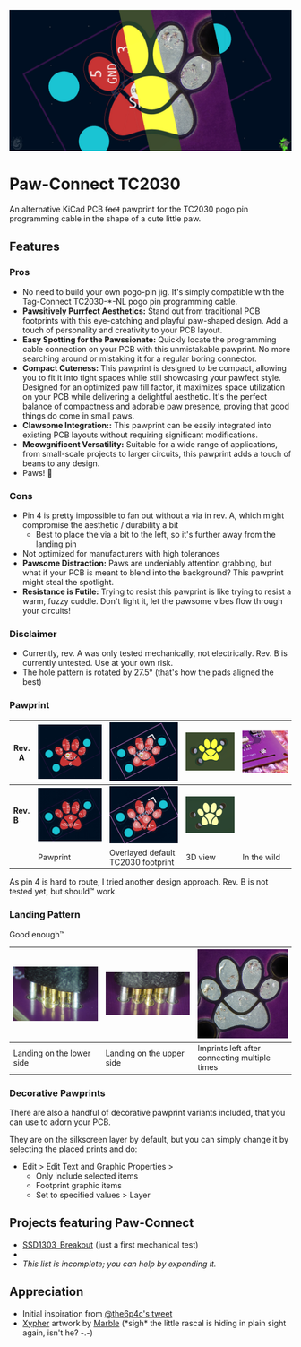 ![](img/banner.jpg)

# Paw-Connect TC2030
An alternative KiCad PCB ~~foot~~ pawprint for the TC2030 pogo pin programming cable in the shape of a cute little paw.

## Features
### Pros
- No need to build your own pogo-pin jig. It's simply compatible with the Tag-Connect TC2030-*-NL pogo pin programming cable.
- **Pawsitively Purrfect Aesthetics:** Stand out from traditional PCB footprints with this eye-catching and playful paw-shaped design. Add a touch of personality and creativity to your PCB layout.
- **Easy Spotting for the Pawssionate:** Quickly locate the programming cable connection on your PCB with this unmistakable pawprint. No more searching around or mistaking it for a regular boring connector.
- **Compact Cuteness:** This pawprint is designed to be compact, allowing you to fit it into tight spaces while still showcasing your pawfect style. Designed for an optimized paw fill factor, it maximizes space utilization on your PCB while delivering a delightful aesthetic. It's the perfect balance of compactness and adorable paw presence, proving that good things do come in small paws.
- **Clawsome Integration::** This pawprint can be easily integrated into existing PCB layouts without requiring significant modifications.
- **Meowgnificent Versatility:** Suitable for a wide range of applications, from small-scale projects to larger circuits, this pawprint adds a touch of beans to any design.
- Paws! 🐾

### Cons
- Pin 4 is pretty impossible to fan out without a via in rev. A, which might compromise the aesthetic / durability a bit
    - Best to place the via a bit to the left, so it's further away from the landing pin
- Not optimized for manufacturers with high tolerances
- **Pawsome Distraction:** Paws are undeniably attention grabbing, but what if your PCB is meant to blend into the background? This pawprint might steal the spotlight.
- **Resistance is Futile:** Trying to resist this  pawprint is like trying to resist a warm, fuzzy cuddle. Don't fight it, let the pawsome vibes flow through your circuits!

### Disclaimer
- Currently, rev. A was only tested mechanically, not electrically. Rev. B is currently untested. Use at your own risk.
- The hole pattern is rotated by 27.5° (that's how the pads aligned the best)

### Pawprint
| Rev. A     | ![Pawprint with via](img/footprint.jpg)      | ![Overlayed default TC2030 footprint](img/footprint_overlay.jpg)      | ![3D view](img/3d.jpg)      | ![In the wild](img/wild.jpg) |
| ---------- | -------------------------------------------- | --------------------------------------------------------------------- | --------------------------- | ---------------------------- |
| **Rev. B** | ![Pawprint with via](img/revB_footprint.jpg) | ![Overlayed default TC2030 footprint](img/revB_footprint_overlay.jpg) | ![3D view](img/revB_3d.jpg) |                              |
|            | Pawprint                                     | Overlayed default TC2030 footprint                                    | 3D view                     | In the wild                  |

As pin 4 is hard to route, I tried another design approach. Rev. B is not tested yet, but should™ work.

### Landing Pattern
Good enough™

![](img/landing_lower.jpg) | ![](img/landing_upper.jpg) | ![](img/landing.jpg)
---------------------------|----------------------------|----------------------------------------------
Landing on the lower side  | Landing on the upper side  | Imprints left after connecting multiple times

### Decorative Pawprints
There are also a handful of decorative pawprint variants included, that you can use to adorn your PCB.

They are on the silkscreen layer by default, but you can simply change it by selecting the placed prints and do:  
- Edit > Edit Text and Graphic Properties >  
  - Only include selected items
  - Footprint graphic items
  - Set to specified values > Layer


## Projects featuring Paw-Connect
- [SSD1303_Breakout](https://github.com/LeoDJ/SSD1303_Breakout) (just a first mechanical test)
- 
- *This list is incomplete; you can help by expanding it.*


## Appreciation
- Initial inspiration from [@the6p4c's tweet](https://twitter.com/the6p4c/status/1498944942059573251)
- [Xypher](https://furry.engineer/@xiiFur) artwork by [Marble](https://www.furaffinity.net/user/marmorexx/) (\*sigh\* the little rascal is hiding in plain sight again, isn't he? -.-)
